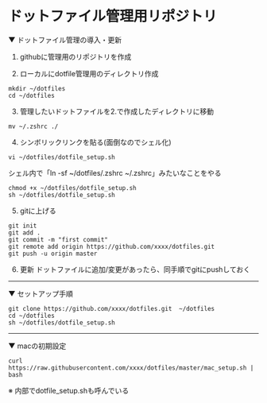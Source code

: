 # ドットファイル管理用リポジトリ


▼ ドットファイル管理の導入・更新

1. githubに管理用のリポジトリを作成

2. ローカルにdotfile管理用のディレクトリ作成
```
mkdir ~/dotfiles
cd ~/dotfiles
```

3. 管理したいドットファイルを2.で作成したディレクトリに移動

`mv ~/.zshrc ./`

4. シンボリックリンクを貼る(面倒なのでシェル化)

`vi ~/dotfiles/dotfile_setup.sh`

シェル内で「ln -sf ~/dotfiles/.zshrc ~/.zshrc」みたいなことをやる


```
chmod +x ~/dotfiles/dotfile_setup.sh
sh ~/dotfiles/dotfile_setup.sh
```

5. gitに上げる
```
git init
git add .
git commit -m "first commit"
git remote add origin https://github.com/xxxx/dotfiles.git
git push -u origin master
```

6. 更新
ドットファイルに追加/変更があったら、同手順でgitにpushしておく

---

▼ セットアップ手順

```
git clone https://github.com/xxxx/dotfiles.git  ~/dotfiles
cd ~/dotfiles
sh ~/dotfiles/dotfile_setup.sh
```

---

▼ macの初期設定

`curl https://raw.githubusercontent.com/xxxx/dotfiles/master/mac_setup.sh | bash`

※ 内部でdotfile_setup.shも呼んでいる
